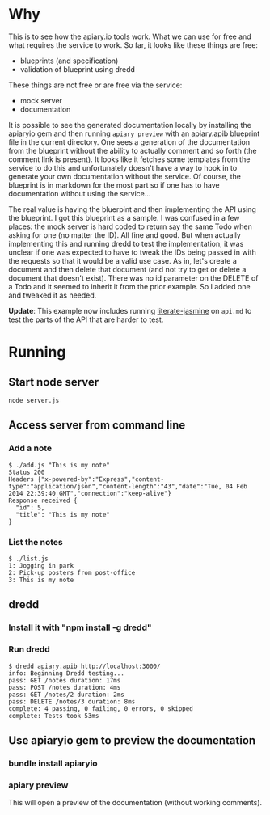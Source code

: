 # Why

This is to see how the apiary.io tools work. What we can use for free and what requires the service to work. So far, it looks like these things are free:

* blueprints (and specification)
* validation of blueprint using dredd

These things are not free or are free via the service:

* mock server
* documentation

It is possible to see the generated documentation locally by installing the apiaryio gem and then running `apiary preview` with an apiary.apib blueprint file in the current directory. One sees a generation of the documentation from the blueprint without the ability to actually comment and so forth (the comment link is present). It looks like it fetches some templates from the service to do this and unfortunately doesn't have a way to hook in to generate your own documentation without the service. Of course, the blueprint is in markdown for the most part so if one has to have documentation without using the service...

The real value is having the bluerpint and then implementing the API using the blueprint. I got this blueprint as a sample. I was confused in a few places: the mock server is hard coded to return say the same Todo when asking for one (no matter the ID). All fine and good. But when actually implementing this and running dredd to test the implementation, it was unclear if one was expected to have to tweak the IDs being passed in with the requests so that it would be a valid use case. As in, let's create a document and then delete that document (and not try to get or delete a document that doesn't exist). There was no id parameter on the DELETE of a Todo and it seemed to inherit it from the prior example. So I added one and tweaked it as needed.

**Update**: This example now includes running [literate-jasmine](https://github.com/cymen/literate-jasmine) on `api.md` to test the parts of the API that are harder to test.

# Running

## Start node server

    node server.js

## Access server from command line
### Add a note

    $ ./add.js "This is my note"
    Status 200
    Headers {"x-powered-by":"Express","content-type":"application/json","content-length":"43","date":"Tue, 04 Feb 2014 22:39:40 GMT","connection":"keep-alive"}
    Response received {
      "id": 5,
      "title": "This is my note"
    }


### List the notes

    $ ./list.js
    1: Jogging in park
    2: Pick-up posters from post-office
    3: This is my note

## dredd

### Install it with "npm install -g dredd"

### Run dredd

    $ dredd apiary.apib http://localhost:3000/
    info: Beginning Dredd testing...
    pass: GET /notes duration: 17ms
    pass: POST /notes duration: 4ms
    pass: GET /notes/2 duration: 2ms
    pass: DELETE /notes/3 duration: 8ms
    complete: 4 passing, 0 failing, 0 errors, 0 skipped
    complete: Tests took 53ms

## Use apiaryio gem to preview the documentation

### bundle install apiaryio

### apiary preview
This will open a preview of the documentation (without working comments).
